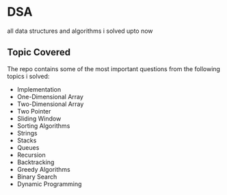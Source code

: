 # DSA
all data structures and algorithms i  solved upto now
## Topic Covered

The repo contains some of the most important questions from the following topics  i solved: 

- Implementation
- One-Dimensional Array
- Two-Dimensional Array
- Two Pointer
- Sliding Window
- Sorting Algorithms
- Strings
- Stacks
- Queues
- Recursion
- Backtracking
- Greedy Algorithms
- Binary Search
- Dynamic Programming
